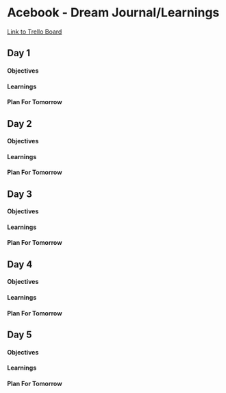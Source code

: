 # Acebook - Dream Journal/Learnings

[Link to Trello Board](https://trello.com/b/IbAlAAMg/acebook)

## Day 1

#### Objectives

#### Learnings

#### Plan For Tomorrow

## Day 2

#### Objectives

#### Learnings

#### Plan For Tomorrow

## Day 3

#### Objectives

#### Learnings

#### Plan For Tomorrow

## Day 4

#### Objectives

#### Learnings

#### Plan For Tomorrow

## Day 5

#### Objectives

#### Learnings

#### Plan For Tomorrow